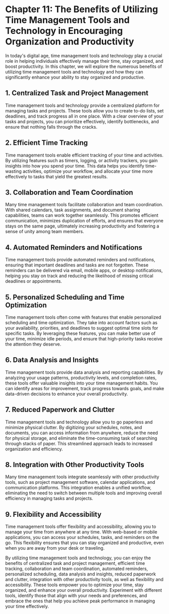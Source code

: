 Chapter 11: The Benefits of Utilizing Time Management Tools and Technology in Encouraging Organization and Productivity
=======================================================================================================================

In today's digital age, time management tools and technology play a crucial role in helping individuals effectively manage their time, stay organized, and boost productivity. In this chapter, we will explore the numerous benefits of utilizing time management tools and technology and how they can significantly enhance your ability to stay organized and productive.

**1. Centralized Task and Project Management**
----------------------------------------------

Time management tools and technology provide a centralized platform for managing tasks and projects. These tools allow you to create to-do lists, set deadlines, and track progress all in one place. With a clear overview of your tasks and projects, you can prioritize effectively, identify bottlenecks, and ensure that nothing falls through the cracks.

**2. Efficient Time Tracking**
------------------------------

Time management tools enable efficient tracking of your time and activities. By utilizing features such as timers, logging, or activity trackers, you gain insights into how you spend your time. This data helps you identify time-wasting activities, optimize your workflow, and allocate your time more effectively to tasks that yield the greatest results.

**3. Collaboration and Team Coordination**
------------------------------------------

Many time management tools facilitate collaboration and team coordination. With shared calendars, task assignments, and document sharing capabilities, teams can work together seamlessly. This promotes efficient communication, minimizes duplication of efforts, and ensures that everyone stays on the same page, ultimately increasing productivity and fostering a sense of unity among team members.

**4. Automated Reminders and Notifications**
--------------------------------------------

Time management tools provide automated reminders and notifications, ensuring that important deadlines and tasks are not forgotten. These reminders can be delivered via email, mobile apps, or desktop notifications, helping you stay on track and reducing the likelihood of missing critical deadlines or appointments.

**5. Personalized Scheduling and Time Optimization**
----------------------------------------------------

Time management tools often come with features that enable personalized scheduling and time optimization. They take into account factors such as your availability, priorities, and deadlines to suggest optimal time slots for specific tasks. By leveraging these features, you can make better use of your time, minimize idle periods, and ensure that high-priority tasks receive the attention they deserve.

**6. Data Analysis and Insights**
---------------------------------

Time management tools provide data analysis and reporting capabilities. By analyzing your usage patterns, productivity levels, and completion rates, these tools offer valuable insights into your time management habits. You can identify areas for improvement, track progress towards goals, and make data-driven decisions to enhance your overall productivity.

**7. Reduced Paperwork and Clutter**
------------------------------------

Time management tools and technology allow you to go paperless and minimize physical clutter. By digitizing your schedules, notes, and documents, you can access information from anywhere, reduce the need for physical storage, and eliminate the time-consuming task of searching through stacks of paper. This streamlined approach leads to increased organization and efficiency.

**8. Integration with Other Productivity Tools**
------------------------------------------------

Many time management tools integrate seamlessly with other productivity tools, such as project management software, calendar applications, and communication platforms. This integration enables a unified workflow, eliminating the need to switch between multiple tools and improving overall efficiency in managing tasks and projects.

**9. Flexibility and Accessibility**
------------------------------------

Time management tools offer flexibility and accessibility, allowing you to manage your time from anywhere at any time. With web-based or mobile applications, you can access your schedules, tasks, and reminders on the go. This flexibility ensures that you can stay organized and productive, even when you are away from your desk or traveling.

By utilizing time management tools and technology, you can enjoy the benefits of centralized task and project management, efficient time tracking, collaboration and team coordination, automated reminders, personalized scheduling, data analysis and insights, reduced paperwork and clutter, integration with other productivity tools, as well as flexibility and accessibility. These tools empower you to optimize your time, stay organized, and enhance your overall productivity. Experiment with different tools, identify those that align with your needs and preferences, and embrace the ones that help you achieve peak performance in managing your time effectively.
